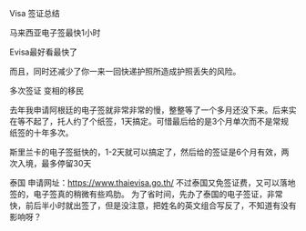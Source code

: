 Visa 签证总结


马来西亚电子签最快1小时

Evisa最好看最快了

而且，同时还减少了你一来一回快递护照所造成护照丢失的风险。

多次签证 变相的移民


去年我申请阿根廷的电子签就非常非常的慢，整整等了一个多月还没下来。后来实在等不起了，托人约了个纸签，1天搞定。可惜最后给的是3个月单次而不是常规纸签的十年多次。


斯里兰卡的电子签挺快的，1-2天就可以搞定了，然后给的签证是6个月有效，两次入境，最多停留30天


泰国
申请网址：https://www.thaievisa.go.th/
不过泰国又免签证费，又可以落地签的，电子签真的稍微有些鸡肋。
为了省时间，先办了泰国的电子签证，非常快，前后半小时就出签了，但是没注意，把姓名的英文组合写反了，不知道有没有影响呀？

